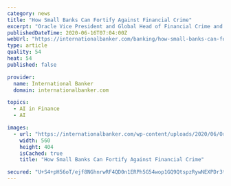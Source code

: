 ```yaml
---
category: news
title: "How Small Banks Can Fortify Against Financial Crime"
excerpt: "Oracle Vice President and Global Head of Financial Crime and Compliance Products John Edison discusses the sheer number of transactional financial crimes around the world and why banks of all sizes need to act now to avoid hefty fines."
publishedDateTime: 2020-06-16T07:04:00Z
webUrl: "https://internationalbanker.com/banking/how-small-banks-can-fortify-against-financial-crime/"
type: article
quality: 54
heat: 54
published: false

provider:
  name: International Banker
  domain: internationalbanker.com

topics:
  - AI in Finance
  - AI

images:
  - url: "https://internationalbanker.com/wp-content/uploads/2020/06/Oracle-Featured-Image-IB-June-2020.jpg"
    width: 560
    height: 404
    isCached: true
    title: "How Small Banks Can Fortify Against Financial Crime"

secured: "U+S4+pH56oT/ejf8NGhnrwRF4QD0n1ERPh5G54wop1GQ9QtspzRywNEXPDr3tsVck0WX6ZYHdhjGIluE8KtZA4toQEzGUVbyuSR40ggAHQ1h5hOqxNBI8n47202cz2gwrJn50ldw5Q0L+Thf39452Fxxe7HO1dSGZTMsntrzKx4F4yV9y7EpGuPbhlQABkzYdd6Ukieau9hQSzJAIcuGZiuPs2K0Sey75xiJR/jfyxkwNVZFb0RU0zb4sb7ngc83LZMwMRng1blg7xISltt2qumieHpYGil9MUH4H8fg67lb1Em1+NQt9ElY8JpbjCKVEADMtCIOtySoh6Iw1DotDg==;M4In0yZvb1Eg0Q9aN+nhSg=="
---
```


